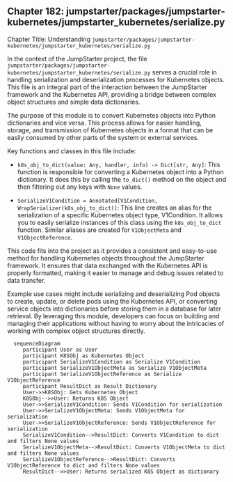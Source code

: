 ## Chapter 182: jumpstarter/packages/jumpstarter-kubernetes/jumpstarter_kubernetes/serialize.py

 Chapter Title: Understanding `jumpstarter/packages/jumpstarter-kubernetes/jumpstarter_kubernetes/serialize.py`

   In the context of the JumpStarter project, the file `jumpstarter/packages/jumpstarter-kubernetes/jumpstarter_kubernetes/serialize.py` serves a crucial role in handling serialization and deserialization processes for Kubernetes objects. This file is an integral part of the interaction between the JumpStarter framework and the Kubernetes API, providing a bridge between complex object structures and simple data dictionaries.

   The purpose of this module is to convert Kubernetes objects into Python dictionaries and vice versa. This process allows for easier handling, storage, and transmission of Kubernetes objects in a format that can be easily consumed by other parts of the system or external services.

   Key functions and classes in this file include:

   - `k8s_obj_to_dict(value: Any, handler, info) -> Dict[str, Any]`: This function is responsible for converting a Kubernetes object into a Python dictionary. It does this by calling the `to_dict()` method on the object and then filtering out any keys with `None` values.

   - `SerializeV1Condition = Annotated[V1Condition, WrapSerializer(k8s_obj_to_dict)]`: This line creates an alias for the serialization of a specific Kubernetes object type, V1Condition. It allows you to easily serialize instances of this class using the `k8s_obj_to_dict` function. Similar aliases are created for `V1ObjectMeta` and `V1ObjectReference`.

   This code fits into the project as it provides a consistent and easy-to-use method for handling Kubernetes objects throughout the JumpStarter framework. It ensures that data exchanged with the Kubernetes API is properly formatted, making it easier to manage and debug issues related to data transfer.

   Example use cases might include serializing and deserializing Pod objects to create, update, or delete pods using the Kubernetes API, or converting service objects into dictionaries before storing them in a database for later retrieval. By leveraging this module, developers can focus on building and managing their applications without having to worry about the intricacies of working with complex object structures directly.

 ```mermaid
   sequenceDiagram
      participant User as User
      participant K8SObj as Kubernetes Object
      participant SerializeV1Condition as Serialize V1Condition
      participant SerializeV1ObjectMeta as Serialize V1ObjectMeta
      participant SerializeV1ObjectReference as Serialize V1ObjectReference
      participant ResultDict as Result Dictionary
      User->>K8SObj: Gets Kubernetes Object
      K8SObj-->>User: Returns K8S Object
      User->>SerializeV1Condition: Sends V1Condition for serialization
      User->>SerializeV1ObjectMeta: Sends V1ObjectMeta for serialization
      User->>SerializeV1ObjectReference: Sends V1ObjectReference for serialization
      SerializeV1Condition-->ResultDict: Converts V1Condition to dict and filters None values
      SerializeV1ObjectMeta-->ResultDict: Converts V1ObjectMeta to dict and filters None values
      SerializeV1ObjectReference-->ResultDict: Converts V1ObjectReference to dict and filters None values
      ResultDict-->>User: Returns serialized K8S Object as dictionary
  ```